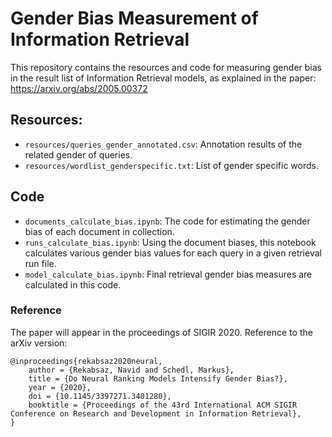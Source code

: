# Gender Bias Measurement of Information Retrieval
This repository contains the resources and code for measuring gender bias in the result list of Information Retrieval models, as explained in the paper: https://arxiv.org/abs/2005.00372

## Resources:
- `resources/queries_gender_annotated.csv`: Annotation results of the related gender of queries.
- `resources/wordlist_genderspecific.txt`: List of gender specific words.

## Code
- `documents_calculate_bias.ipynb`: The code for estimating the gender bias of each document in collection.
- `runs_calculate_bias.ipynb`: Using the document biases, this notebook calculates various gender bias values for each query in a given retrieval run file.
- `model_calculate_bias.ipynb`: Final retrieval gender bias measures are calculated in this code.

### Reference
The paper will appear in the proceedings of SIGIR 2020. Reference to the arXiv version:
```
@inproceedings{rekabsaz2020neural,
    author = {Rekabsaz, Navid and Schedl, Markus}, 
    title = {Do Neural Ranking Models Intensify Gender Bias?}, 
    year = {2020}, 
    doi = {10.1145/3397271.3401280}, 
    booktitle = {Proceedings of the 43rd International ACM SIGIR Conference on Research and Development in Information Retrieval}, 
}
```
